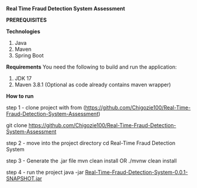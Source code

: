 **Real Time Fraud Detection System Assessment**

**PREREQUISITES**

**Technologies**
1. Java
2. Maven
3. Spring Boot

**Requirements**
You need the following to build and run the application:

1. JDK 17
2. Maven 3.8.1 (Optional as code already contains maven wrapper)

**How to run**

step 1 - clone project with from (https://github.com/Chigozie100/Real-Time-Fraud-Detection-System-Assessment)

git clone https://github.com/Chigozie100/Real-Time-Fraud-Detection-System-Assessment

step 2 - move into the project directory cd Real-Time Fraud Detection System

step 3 - Generate the .jar file mvn clean install OR ./mvnw clean install

step 4 - run the project java -jar [Real-Time-Fraud-Detection-System-0.0.1-SNAPSHOT.jar](target%2FReal-Time-Fraud-Detection-System-0.0.1-SNAPSHOT.jar)
